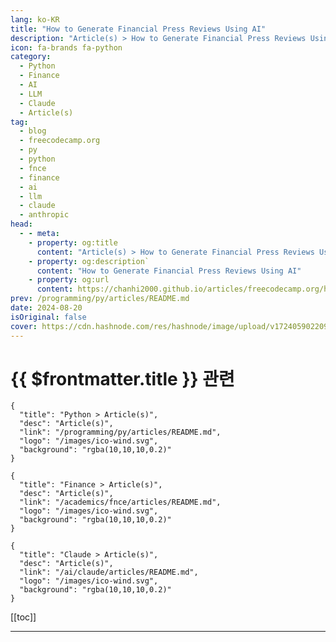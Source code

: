 ```yaml
---
lang: ko-KR
title: "How to Generate Financial Press Reviews Using AI"
description: "Article(s) > How to Generate Financial Press Reviews Using AI"
icon: fa-brands fa-python
category: 
  - Python
  - Finance
  - AI
  - LLM
  - Claude
  - Article(s)
tag: 
  - blog
  - freecodecamp.org
  - py
  - python
  - fnce
  - finance
  - ai
  - llm
  - claude
  - anthropic
head:
  - - meta:
    - property: og:title
      content: "Article(s) > How to Generate Financial Press Reviews Using AI"
    - property: og:description`
      content: "How to Generate Financial Press Reviews Using AI"
    - property: og:url
      content: https://chanhi2000.github.io/articles/freecodecamp.org/how-to-generate-financial-press-reviews-using-ai.html
prev: /programming/py/articles/README.md
date: 2024-08-20
isOriginal: false
cover: https://cdn.hashnode.com/res/hashnode/image/upload/v1724059022091/7ce2eba8-46ff-4d08-8e56-afa814cb68cc.jpeg
---
```


# {{ $frontmatter.title }} 관련

```component VPCard
{
  "title": "Python > Article(s)",
  "desc": "Article(s)",
  "link": "/programming/py/articles/README.md",
  "logo": "/images/ico-wind.svg",
  "background": "rgba(10,10,10,0.2)"
}
```

```component VPCard
{
  "title": "Finance > Article(s)",
  "desc": "Article(s)",
  "link": "/academics/fnce/articles/README.md",
  "logo": "/images/ico-wind.svg",
  "background": "rgba(10,10,10,0.2)"
}
```

```component VPCard
{
  "title": "Claude > Article(s)",
  "desc": "Article(s)",
  "link": "/ai/claude/articles/README.md",
  "logo": "/images/ico-wind.svg",
  "background": "rgba(10,10,10,0.2)"
}
```

[[toc]]

---

<SiteInfo
  name="How to Generate Financial Press Reviews Using AI"
  desc="In today’s fast-paced business environment, staying informed about the latest developments in your industry is crucial for making strategic decisions. Companies must know market trends, competitor activities, and potential risks to remain competitive..."
  url="https://freecodecamp.org/news/how-to-generate-financial-press-reviews-using-ai/"
  logo="https://cdn.freecodecamp.org/universal/favicons/favicon.ico"
  preview="https://cdn.hashnode.com/res/hashnode/image/upload/v1724059022091/7ce2eba8-46ff-4d08-8e56-afa814cb68cc.jpeg"/>

<!-- TODO: 작성 -->

<!-- 

-->

